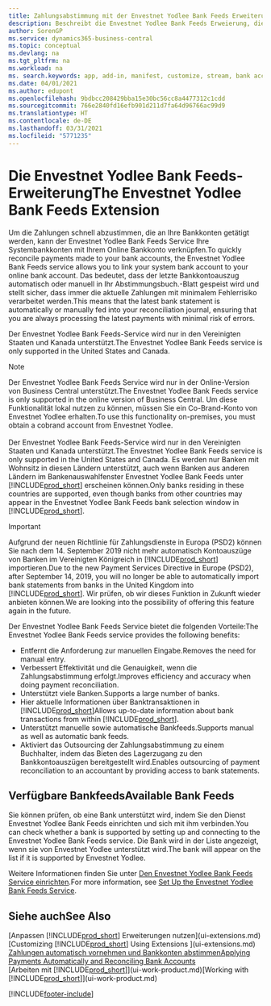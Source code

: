 ```yaml
---
title: Zahlungsabstimmung mit der Envestnet Yodlee Bank Feeds Erweiterung
description: Beschreibt die Envestnet Yodlee Bank Feeds Erweierung, die die Bankkonten verknüpft, sodass Sie schnell Zahlungen abgleichen können.
author: SorenGP
ms.service: dynamics365-business-central
ms.topic: conceptual
ms.devlang: na
ms.tgt_pltfrm: na
ms.workload: na
ms. search.keywords: app, add-in, manifest, customize, stream, bank account link
ms.date: 04/01/2021
ms.author: edupont
ms.openlocfilehash: 9bdbcc208429bba15e30bc56cc8a4477312c1cdd
ms.sourcegitcommit: 766e2840fd16efb901d211d7fa64d96766ac99d9
ms.translationtype: HT
ms.contentlocale: de-DE
ms.lasthandoff: 03/31/2021
ms.locfileid: "5771235"
---
```

# <a name="the-envestnet-yodlee-bank-feeds-extension"></a><span data-ttu-id="16b42-103">Die Envestnet Yodlee Bank Feeds-Erweiterung</span><span class="sxs-lookup"><span data-stu-id="16b42-103">The Envestnet Yodlee Bank Feeds Extension</span></span>

<span data-ttu-id="16b42-104">Um die Zahlungen schnell abzustimmen, die an Ihre Bankkonten getätigt werden, kann der Envestnet Yodlee Bank Feeds Service Ihre Systembankkonten mit Ihrem Online Bankkonto verknüpfen.</span><span class="sxs-lookup"><span data-stu-id="16b42-104">To quickly reconcile payments made to your bank accounts, the Envestnet Yodlee Bank Feeds service allows you to link your system bank account to your online bank account.</span></span> <span data-ttu-id="16b42-105">Das bedeutet, dass der letzte Bankkontoauszug automatisch oder manuell in Ihr Abstimmungsbuch.-Blatt gespeist wird und stellt sicher, dass immer die aktuelle Zahlungen mit minimalem Fehlerrisiko verarbeitet werden.</span><span class="sxs-lookup"><span data-stu-id="16b42-105">This means that the latest bank statement is automatically or manually fed into your reconciliation journal, ensuring that you are always processing the latest payments with minimal risk of errors.</span></span>

<span data-ttu-id="16b42-106">Der Envestnet Yodlee Bank Feeds-Service wird nur in den Vereinigten Staaten und Kanada unterstützt.</span><span class="sxs-lookup"><span data-stu-id="16b42-106">The Envestnet Yodlee Bank Feeds service is only supported in the United States and Canada.</span></span>

> [!NOTE]
> <span data-ttu-id="16b42-107">Der Envestnet Yodlee Bank Feeds Service wird nur in der Online-Version von Business Central unterstützt.</span><span class="sxs-lookup"><span data-stu-id="16b42-107">The Envestnet Yodlee Bank Feeds service is only supported in the online version of Business Central.</span></span> <span data-ttu-id="16b42-108">Um diese Funktionalität lokal nutzen zu können, müssen Sie ein Co-Brand-Konto von Envestnet Yodlee erhalten.</span><span class="sxs-lookup"><span data-stu-id="16b42-108">To use this functionality on-premises, you must obtain a cobrand account from Envestnet Yodlee.</span></span><br /><br />
> <span data-ttu-id="16b42-109">Der Envestnet Yodlee Bank Feeds-Service wird nur in den Vereinigten Staaten und Kanada unterstützt.</span><span class="sxs-lookup"><span data-stu-id="16b42-109">The Envestnet Yodlee Bank Feeds service is only supported in the United States and Canada.</span></span>
> <span data-ttu-id="16b42-110">Es werden nur Banken mit Wohnsitz in diesen Ländern unterstützt, auch wenn Banken aus anderen Ländern im Bankenauswahlfenster Envestnet Yodlee Bank Feeds unter [!INCLUDE[prod_short](includes/prod_short.md)] erscheinen können.</span><span class="sxs-lookup"><span data-stu-id="16b42-110">Only banks residing in these countries are supported, even though banks from other countries may appear in the Envestnet Yodlee Bank Feeds bank selection window in [!INCLUDE[prod_short](includes/prod_short.md)].</span></span>

> [!IMPORTANT]
> <span data-ttu-id="16b42-111">Aufgrund der neuen Richtlinie für Zahlungsdienste in Europa (PSD2) können Sie nach dem 14. September 2019 nicht mehr automatisch Kontoauszüge von Banken im Vereinigten Königreich in [!INCLUDE[prod_short](includes/prod_short.md)] importieren.</span><span class="sxs-lookup"><span data-stu-id="16b42-111">Due to the new Payment Services Directive in Europe (PSD2), after September 14, 2019, you will no longer be able to automatically import bank statements from banks in the United Kingdom into [!INCLUDE[prod_short](includes/prod_short.md)].</span></span> <span data-ttu-id="16b42-112">Wir prüfen, ob wir dieses Funktion in Zukunft wieder anbieten können.</span><span class="sxs-lookup"><span data-stu-id="16b42-112">We are looking into the possibility of offering this feature again in the future.</span></span>

<span data-ttu-id="16b42-113">Der Envestnet Yodlee Bank Feeds Service bietet die folgenden Vorteile:</span><span class="sxs-lookup"><span data-stu-id="16b42-113">The Envestnet Yodlee Bank Feeds service provides the following benefits:</span></span>

* <span data-ttu-id="16b42-114">Entfernt die Anforderung zur manuellen Eingabe.</span><span class="sxs-lookup"><span data-stu-id="16b42-114">Removes the need for manual entry.</span></span>
* <span data-ttu-id="16b42-115">Verbessert Effektivität und die Genauigkeit, wenn die Zahlungsabstimmung erfolgt.</span><span class="sxs-lookup"><span data-stu-id="16b42-115">Improves efficiency and accuracy when doing payment reconciliation.</span></span>
* <span data-ttu-id="16b42-116">Unterstützt viele Banken.</span><span class="sxs-lookup"><span data-stu-id="16b42-116">Supports a large number of banks.</span></span>
* <span data-ttu-id="16b42-117">Hier aktuelle Informationen über Banktransaktionen in [!INCLUDE[prod_short](includes/prod_short.md)]</span><span class="sxs-lookup"><span data-stu-id="16b42-117">Allows up-to-date information about bank transactions from within [!INCLUDE[prod_short](includes/prod_short.md)].</span></span>
* <span data-ttu-id="16b42-118">Unterstützt manuelle sowie automatische Bankfeeds.</span><span class="sxs-lookup"><span data-stu-id="16b42-118">Supports manual as well as automatic bank feeds.</span></span>
* <span data-ttu-id="16b42-119">Aktiviert das Outsourcing der Zahlungsabstimmung zu einem Buchhalter, indem das Bieten des Lagerzugang zu den Bankkontoauszügen bereitgestellt wird.</span><span class="sxs-lookup"><span data-stu-id="16b42-119">Enables outsourcing of payment reconciliation to an accountant by providing access to bank statements.</span></span>

## <a name="available-bank-feeds"></a><span data-ttu-id="16b42-120">Verfügbare Bankfeeds</span><span class="sxs-lookup"><span data-stu-id="16b42-120">Available Bank Feeds</span></span>
<span data-ttu-id="16b42-121">Sie können prüfen, ob eine Bank unterstützt wird, indem Sie den Dienst Envestnet Yodlee Bank Feeds einrichten und sich mit ihm verbinden.</span><span class="sxs-lookup"><span data-stu-id="16b42-121">You can check whether a bank is supported by setting up and connecting to the Envestnet Yodlee Bank Feeds service.</span></span> <span data-ttu-id="16b42-122">Die Bank wird in der Liste angezeigt, wenn sie von Envestnet Yodlee unterstützt wird.</span><span class="sxs-lookup"><span data-stu-id="16b42-122">The bank will appear on the list if it is supported by Envestnet Yodlee.</span></span>

<span data-ttu-id="16b42-123">Weitere Informationen finden Sie unter [Den Envestnet Yodlee Bank Feeds Service einrichten](bank-how-setup-bank-statement-service.md).</span><span class="sxs-lookup"><span data-stu-id="16b42-123">For more information, see [Set Up the Envestnet Yodlee Bank Feeds Service](bank-how-setup-bank-statement-service.md).</span></span>

## <a name="see-also"></a><span data-ttu-id="16b42-124">Siehe auch</span><span class="sxs-lookup"><span data-stu-id="16b42-124">See Also</span></span>
<span data-ttu-id="16b42-125">[Anpassen [!INCLUDE[prod_short](includes/prod_short.md)] Erweiterungen nutzen](ui-extensions.md)  </span><span class="sxs-lookup"><span data-stu-id="16b42-125">[Customizing [!INCLUDE[prod_short](includes/prod_short.md)] Using Extensions ](ui-extensions.md)  </span></span>  
[<span data-ttu-id="16b42-126">Zahlungen automatisch vornehmen und Bankkonten abstimmen</span><span class="sxs-lookup"><span data-stu-id="16b42-126">Applying Payments Automatically and Reconciling Bank Accounts</span></span>](receivables-apply-payments-auto-reconcile-bank-accounts.md)  
<span data-ttu-id="16b42-127">[Arbeiten mit [!INCLUDE[prod_short](includes/prod_short.md)]](ui-work-product.md)</span><span class="sxs-lookup"><span data-stu-id="16b42-127">[Working with [!INCLUDE[prod_short](includes/prod_short.md)]](ui-work-product.md)</span></span>


[!INCLUDE[footer-include](includes/footer-banner.md)]